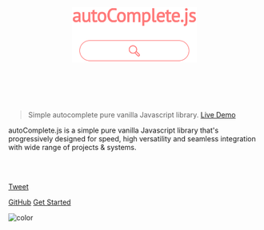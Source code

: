 <p align="center">
	<a href="https://tarekraafat.github.io/autoComplete.js/demo/">
<img src="./img/autoComplete.js.svg" alt= "autoComplete.js Logo" style="padding-bottom: 80px; width: 250px;">
    </a>
</p>

> Simple autocomplete pure vanilla Javascript library. <a href="https://tarekraafat.github.io/autoComplete.js/demo/" target="\_blank">Live Demo</a>

autoComplete.js is a simple pure vanilla Javascript library that's progressively designed for speed, high versatility and seamless integration with wide range of projects & systems.

<br>

<div class="fb-like" data-href="https://tarekraafat.github.io/autoComplete.js/" data-layout="button_count" data-action="recommend" data-size="large" data-show-faces="true" data-share="true"></div>

<br>

<a href="https://twitter.com/share?ref_src=twsrc%5Etfw" class="twitter-share-button" data-size="large" data-text="Check out autoComplete.js library!" data-url="https://tarekraafat.github.io/autoComplete.js/" data-hashtags="web #webdev #frontend #dev #html #css #javascript #autoComplete #autoCompletejs #frontenddev #code #coding #development #webdevelopment #webdeveloper #webdevelopment #opensource #VanillaJS #js #github #programming" data-show-count="false">Tweet</a>

[GitHub](https://github.com/TarekRaafat/autoComplete.js)
[Get Started](#_1-get-started)

![color](#fff)
